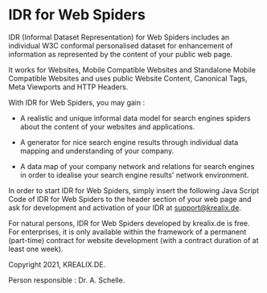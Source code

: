 # IDR for Web Spiders

IDR (Informal Dataset Representation) for Web Spiders includes an individual W3C conformal personalised dataset for enhancement of information as represented by the content of your public web page.

It works for Websites, Mobile Compatible Websites and Standalone Mobile Compatible Websites and uses public Website Content, Canonical Tags, Meta Viewports and HTTP Headers.

With IDR for Web Spiders, you may gain : 

- A realistic and unique informal data model for search engines spiders about the content of your websites and applications. 

- A generator for nice search engine results through individual data mapping and understanding of your company.
 
- A data map of your company network and relations for search engines in order to idealise your search engine results' network environment.
 
In order to start IDR for Web Spiders, simply insert the following Java Script Code of IDR for Web Spiders to the header section of your web page and ask for development and activation of your IDR at support@krealix.de.

<p>
<script src= &ldquo; http://www.krealix.de/yourdomainname/idr_web_crawlers.js &ldquo;> </script>
<p>
	
For natural persons, IDR for Web Spiders developed by krealix.de is free. For enterprises, it is only available within the framework of a permanent (part-time) contract for website development (with a contract duration of at least one week).
	
Copyright 2021, 
KREALIX.DE.
	
Person responsible : Dr. A. Schelle.
